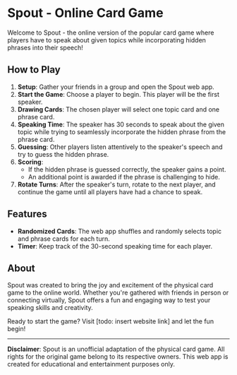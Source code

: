 # Spout - Online Card Game

Welcome to Spout - the online version of the popular card game where players have to speak about given topics while incorporating hidden phrases into their speech!

## How to Play

1. **Setup**: Gather your friends in a group and open the Spout web app.
2. **Start the Game**: Choose a player to begin. This player will be the first speaker.
3. **Drawing Cards**: The chosen player will select one topic card and one phrase card.
4. **Speaking Time**: The speaker has 30 seconds to speak about the given topic while trying to seamlessly incorporate the hidden phrase from the phrase card.
5. **Guessing**: Other players listen attentively to the speaker's speech and try to guess the hidden phrase.
6. **Scoring**: 
   - If the hidden phrase is guessed correctly, the speaker gains a point.
   - An additional point is awarded if the phrase is challenging to hide.
7. **Rotate Turns**: After the speaker's turn, rotate to the next player, and continue the game until all players have had a chance to speak.

## Features

- **Randomized Cards**: The web app shuffles and randomly selects topic and phrase cards for each turn.
- **Timer**: Keep track of the 30-second speaking time for each player.

## About
Spout was created to bring the joy and excitement of the physical card game to the online world. Whether you're gathered with friends in person or connecting virtually, Spout offers a fun and engaging way to test your speaking skills and creativity.

Ready to start the game? Visit [todo: insert website link] and let the fun begin!

---

**Disclaimer**: Spout is an unofficial adaptation of the physical card game. All rights for the original game belong to its respective owners. This web app is created for educational and entertainment purposes only.